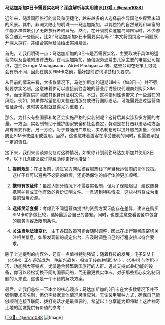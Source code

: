 **马达加斯加3日卡需要实名吗？深度解析与实用建议[[TG💪+ @esim1088](https://t.me/s/esim1088)]**

近年来，随着国际旅行的普及和便捷化，越来越多的人选择前往异国他乡探索未知的风景。其中，非洲大陆上的明珠——马达加斯加，以其独特的自然景观和丰富的生物多样性吸引了无数旅行者的目光。然而，在计划前往这座岛屿国家时，不少游客会遇到一些疑问，比如“马达加斯加3日卡需要实名吗？”本文将围绕这一问题展开深入探讨，并结合实际经验给出实用建议。

首先，让我们明确一点：马达加斯加的3日卡是否需要实名，主要取决于具体的运营商以及当地的法律法规。在马达加斯加，通信服务通常由几家主要的电信公司提供，包括Orange Madagascar、Airtel Madagascar等。这些公司在政策上可能会有所不同，因此在购买SIM卡之前，最好提前咨询清楚相关要求。

从目前的情况来看，大多数情况下，马达加斯加的短期SIM卡（如3日卡）并不强制要求实名制。这意味着你可以直接前往当地的营业厅或授权代理商处购买SIM卡，而无需提供护照或其他身份证明文件。不过，这种便利性也带来了一些潜在的风险。例如，如果你希望使用某些在线服务或进行国际通话，可能需要通过运营商验证身份，这时实名制就显得尤为重要了。

那么，为什么有些国家和地区会实施严格的实名制呢？这背后其实涉及多方面的考量。一方面，实名制有助于维护国家安全和社会稳定，特别是在打击非法活动方面具有重要作用。另一方面，对于普通用户来说，实名制也可以提升服务质量，例如防止SIM卡被盗用或滥用。当然，这也意味着游客在享受便利的同时，也需要承担一定的责任。

接下来，我们来谈谈如何应对这种情况。如果你计划前往马达加斯加并使用3日卡，以下几点建议或许能帮助你更好地准备：

1. **提前规划**：在出发前，通过官方网站或客服热线了解目标运营商的具体政策。这样不仅可以避免不必要的麻烦，还能确保你的旅行体验更加顺畅。

2. **携带有效证件**：虽然大部分情况下不需要实名制，但为了保险起见，建议随身携带护照或其他有效的身份证明文件。一旦遇到特殊情况，这些材料将成为重要的备用资源。

3. **选择灵活套餐**：考虑到不同运营商提供的资费方案可能存在差异，建议在购买SIM卡时多做比较，选择最适合自己的套餐。同时，也要注意查看套餐中包含的服务内容及限制条件。

4. **关注当地法律变化**：由于各国政策可能会随时调整，因此在出行期间应密切关注相关信息。如果发现新的规定出台，应及时调整自己的行程安排以符合要求。

除了上述提到的内容外，还有一点值得特别强调：随着科技的发展，电子SIM卡（eSIM）正在逐渐成为一种新兴趋势。相较于传统物理SIM卡，eSIM具有体积小巧、功能强大等特点，尤其适合频繁跨国旅行的人群。通过支持eSIM功能的设备，你可以轻松切换不同的国家网络，而无需更换实体卡。对于那些担心实名制问题的人来说，这也是一个不错的解决方案。

最后，让我们总结一下本文的核心观点：马达加斯加的3日卡在大多数情况下并不强制要求实名制，但仍需根据具体情况灵活应对。无论采用哪种方式，确保自己能够顺利连接互联网、拨打电话才是最重要的。希望以上分享能为即将踏上这片神奇土地的朋友提供有价值的参考！

[[TG💪+ @esim1088](https://t.me/s/esim1088) ![Image](https://i.postimg.cc/4NQfJmqS/Snipaste-2025-05-13-00-14-12.png)]